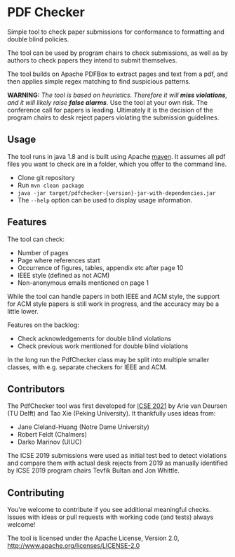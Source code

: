 # PDF Checker

Simple tool to check paper submissions for conformance
to formatting and double blind policies.

The tool can be used by program chairs to check submissions,
as well as by authors to check papers they intend to
submit themselves.

The tool builds on Apache PDFBox to extract pages and text 
from a pdf, and then applies simple regex matching to find
suspicious patterns.

**WARNING:** _The tool is based on heuristics. Therefore it will **miss violations**, 
and it will likely raise **false alarms**._ 
Use the tool at your own risk.
The conference call for papers is leading. Ultimately it is the
decision of the program chairs to desk reject papers violating the
submission guidelines.

## Usage

The tool runs in java 1.8 and is built using Apache [maven](https://maven.apache.org/).
It assumes all pdf files you want to check are in a folder,
which you offer to the command line.

- Clone git repository
- Run `mvn clean package`
- `java -jar target/pdfchecker-{version}-jar-with-dependencies.jar` <folder-with-pdfs>
- The `--help` option can be used to display usage information.

## Features

The tool can check:

- Number of pages
- Page where references start
- Occurrence of figures, tables, appendix etc after page 10
- IEEE style (defined as not ACM)
- Non-anonymous emails mentioned on page 1

While the tool can handle papers in both IEEE and ACM style,
the support for ACM style papers is still work in progress,
and the accuracy may be a little lower.

Features on the backlog:

- Check acknowledgements for double blind violations
- Check previous work mentioned for double blind violations

In the long run the PdfChecker class may be split into multiple
smaller classes, with e.g. separate checkers for IEEE and ACM.

## Contributors

The PdfChecker tool was first developed for [ICSE 2021][icse2021] by 
Arie van Deursen (TU Delft) and Tao Xie (Peking University).
It thankfully uses ideas from:

- Jane Cleland-Huang (Notre Dame University)
- Robert Feldt (Chalmers)
- Darko Marinov (UIUC)

The ICSE 2019 submissions were used as initial
test bed to detect violations and compare them
with actual desk rejects from 2019 as manually
identified by ICSE 2019 program chairs Tevfik Bultan
and Jon Whittle.

[icse2021]: https://conf.researchr.org/home/icse-2021

## Contributing

You're welcome to contribute if you see additional meaningful checks.
Issues with ideas or pull requests with working code (and tests) always welcome!

The tool is licensed under the Apache License, Version 2.0,
 http://www.apache.org/licenses/LICENSE-2.0